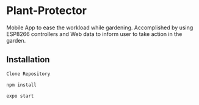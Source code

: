 # Plant-Protector
Mobile App to ease the workload while gardening. Accomplished by using ESP8266 controllers and Web data to inform user to take action in the garden.

## Installation
```bash
Clone Repository
```

```bash
npm install
```
```bash
expo start
```
